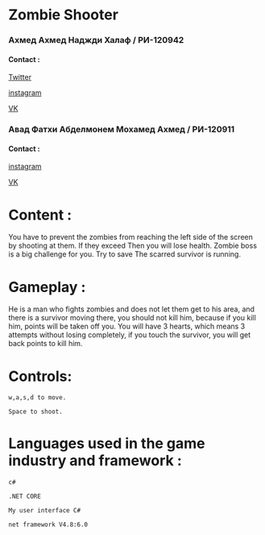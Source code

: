 # Zombie Shooter



### Ахмед Ахмед Наджди Халаф / РИ-120942
#### Contact : 
[Twitter](https://twitter.com/Halmoos2)

[instagram](https://www.instagram.com/_3c_l/)

[VK](https://vk.com/luvx9)


### Авад Фатхи Абделмонем Мохамед Ахмед / РИ-120911
#### Contact : 
[instagram](https://www.instagram.com/fathy_fbf/)

[VK](https://vk.com/fatheyemt)           
 
 
# Content : 

You have to prevent the zombies from reaching the left side of the screen by shooting at them. If they exceed 
                               Then you will lose health. Zombie boss is a big challenge for you. Try to save
                               The scarred survivor is running.
    
# Gameplay :

He is a man who fights zombies and does not let them get to his area, and there is a survivor moving there, you should not kill him, because if you kill him, points will be taken off you. You will have 3 hearts, which means 3 attempts without losing completely, if you touch the survivor, you will get back points to kill him.



# Controls:

```
w,a,s,d to move.

Space to shoot.
```
# Languages used in the game industry and framework :
```
c#

.NET CORE

My user interface C#

net framework V4.8:6.0
```
